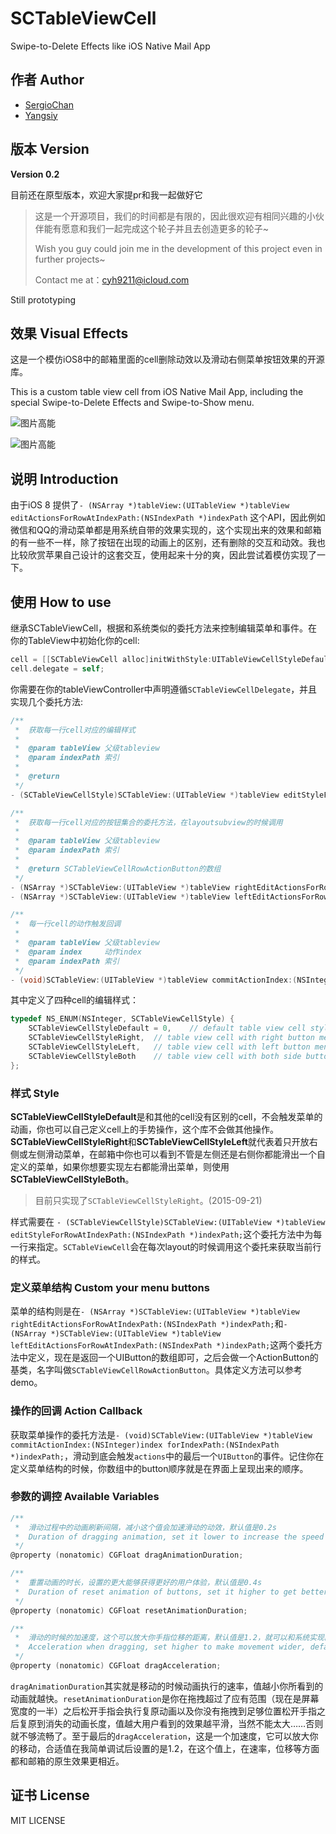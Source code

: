# SCTableViewCell
Swipe-to-Delete Effects like iOS Native Mail App

## 作者 Author

* [SergioChan](https://github.com/SergioChan)
* [Yangsiy](https://github.com/yangsiy)

## 版本 Version

**Version 0.2**

目前还在原型版本，欢迎大家提pr和我一起做好它

> 这是一个开源项目，我们的时间都是有限的，因此很欢迎有相同兴趣的小伙伴能有愿意和我们一起完成这个轮子并且去创造更多的轮子~
> 
> Wish you guy could join me in the development of this project even in further projects~
> 
> Contact me at：cyh9211@icloud.com

Still prototyping

## 效果 Visual Effects

这是一个模仿iOS8中的邮箱里面的cell删除动效以及滑动右侧菜单按钮效果的开源库。

This is a custom table view cell from iOS Native Mail App, including the special Swipe-to-Delete Effects and Swipe-to-Show menu.

![图片高能](https://raw.githubusercontent.com/SergioChan/SCTableViewCell/master/intro1.gif)

![图片高能](https://raw.githubusercontent.com/SergioChan/SCTableViewCell/master/introv0.2.gif)

## 说明 Introduction
由于iOS 8 提供了`- (NSArray *)tableView:(UITableView *)tableView editActionsForRowAtIndexPath:(NSIndexPath *)indexPath` 这个API，因此例如微信和QQ的滑动菜单都是用系统自带的效果实现的，这个实现出来的效果和邮箱的有一些不一样，除了按钮在出现的动画上的区别，还有删除的交互和动效。我也比较欣赏苹果自己设计的这套交互，使用起来十分的爽，因此尝试着模仿实现了一下。

## 使用 How to use

继承SCTableViewCell，根据和系统类似的委托方法来控制编辑菜单和事件。在你的TableView中初始化你的cell:

```Objective-C
cell = [[SCTableViewCell alloc]initWithStyle:UITableViewCellStyleDefault reuseIdentifier:@"reuseIdentifier" inTableView:self.tableView withSCStyle:SCTableViewCellStyleRight];
cell.delegate = self;
```

你需要在你的tableViewController中声明遵循`SCTableViewCellDelegate`，并且实现几个委托方法:

```Objective-C
/**
 *  获取每一行cell对应的编辑样式
 *
 *  @param tableView 父级tableview
 *  @param indexPath 索引
 *
 *  @return
 */
- (SCTableViewCellStyle)SCTableView:(UITableView *)tableView editStyleForRowAtIndexPath:(NSIndexPath *)indexPath;

/**
 *  获取每一行cell对应的按钮集合的委托方法，在layoutsubview的时候调用
 *
 *  @param tableView 父级tableview
 *  @param indexPath 索引
 *
 *  @return SCTableViewCellRowActionButton的数组
 */
- (NSArray *)SCTableView:(UITableView *)tableView rightEditActionsForRowAtIndexPath:(NSIndexPath *)indexPath;
- (NSArray *)SCTableView:(UITableView *)tableView leftEditActionsForRowAtIndexPath:(NSIndexPath *)indexPath;

/**
 *  每一行cell的动作触发回调
 *
 *  @param tableView 父级tableview
 *  @param index     动作index
 *  @param indexPath 索引
 */
- (void)SCTableView:(UITableView *)tableView commitActionIndex:(NSInteger)index forIndexPath:(NSIndexPath *)indexPath;
```

其中定义了四种cell的编辑样式：

```Objective-C
typedef NS_ENUM(NSInteger, SCTableViewCellStyle) {
    SCTableViewCellStyleDefault = 0,    // default table view cell style, just like UITableViewCell
    SCTableViewCellStyleRight,  // table view cell with right button menu
    SCTableViewCellStyleLeft,   // table view cell with left button menu
    SCTableViewCellStyleBoth    // table view cell with both side button menu
};
```
### 样式 Style
**SCTableViewCellStyleDefault**是和其他的cell没有区别的cell，不会触发菜单的动画，你也可以自己定义cell上的手势操作，这个库不会做其他操作。**SCTableViewCellStyleRight**和**SCTableViewCellStyleLeft**就代表着只开放右侧或左侧滑动菜单，在邮箱中你也可以看到不管是左侧还是右侧你都能滑出一个自定义的菜单，如果你想要实现左右都能滑出菜单，则使用**SCTableViewCellStyleBoth**。

> 目前只实现了`SCTableViewCellStyleRight`。(2015-09-21)

样式需要在
`- (SCTableViewCellStyle)SCTableView:(UITableView *)tableView editStyleForRowAtIndexPath:(NSIndexPath *)indexPath;`这个委托方法中为每一行来指定。`SCTableViewCell`会在每次layout的时候调用这个委托来获取当前行的样式。

### 定义菜单结构 Custom your menu buttons
菜单的结构则是在`- (NSArray *)SCTableView:(UITableView *)tableView rightEditActionsForRowAtIndexPath:(NSIndexPath *)indexPath;`和`- (NSArray *)SCTableView:(UITableView *)tableView leftEditActionsForRowAtIndexPath:(NSIndexPath *)indexPath;`这两个委托方法中定义，现在是返回一个UIButton的数组即可，之后会做一个ActionButton的基类，名字叫做`SCTableViewCellRowActionButton`。具体定义方法可以参考demo。

### 操作的回调 Action Callback
获取菜单操作的委托方法是`- (void)SCTableView:(UITableView *)tableView commitActionIndex:(NSInteger)index forIndexPath:(NSIndexPath *)indexPath;`，滑动到底会触发`actions`中的最后一个`UIButton`的事件。记住你在定义菜单结构的时候，你数组中的button顺序就是在界面上呈现出来的顺序。

### 参数的调控 Available Variables

```Objective-C
/**
 *  滑动过程中的动画刷新间隔，减小这个值会加速滑动的动效，默认值是0.2s
 *  Duration of dragging animation, set it lower to increase the speed of dragging, default is 0.2s
 */
@property (nonatomic) CGFloat dragAnimationDuration;

/**
 *  重置动画的时长，设置的更大能够获得更好的用户体验，默认值是0.4s
 *  Duration of reset animation of buttons, set it higher to get better user experience, default is 0.4s
 */
@property (nonatomic) CGFloat resetAnimationDuration;

/**
 *  滑动的时候的加速度，这个可以放大你手指位移的距离，默认值是1.2，就可以和系统实现的效果差不多了
 *  Acceleration when dragging, set higher to make movement wider, default is 1.2, which is similar to the effect of system implementation
 */
@property (nonatomic) CGFloat dragAcceleration;
```

`dragAnimationDuration`其实就是移动的时候动画执行的速率，值越小你所看到的动画就越快。`resetAnimationDuration`是你在拖拽超过了应有范围（现在是屏幕宽度的一半）之后松开手指会执行复原动画以及你没有拖拽到足够位置松开手指之后复原到消失的动画长度，值越大用户看到的效果越平滑，当然不能太大……否则就不够流畅了。至于最后的`dragAcceleration`，这是一个加速度，它可以放大你的移动，合适值在我简单调试后设置的是1.2，在这个值上，在速率，位移等方面都和邮箱的原生效果更相近。

## 证书 License
MIT LICENSE